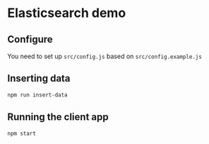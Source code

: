 # Elasticsearch demo

## Configure

You need to set up `src/config.js` based on `src/config.example.js`

## Inserting data

```sh
npm run insert-data
```

## Running the client app

```sh
npm start
```

